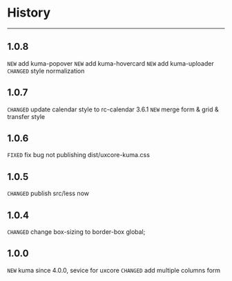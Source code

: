 # History

---

## 1.0.8

`NEW` add kuma-popover
`NEW` add kuma-hovercard
`NEW` add kuma-uploader
`CHANGED` style normalization

## 1.0.7

`CHANGED` update calendar style to rc-calendar 3.6.1
`NEW` merge form & grid & transfer style

## 1.0.6

`FIXED` fix bug not publishing dist/uxcore-kuma.css 

## 1.0.5

`CHANGED` publish src/less now

## 1.0.4

`CHANGED` change box-sizing to border-box global;

## 1.0.0

`NEW` kuma since 4.0.0, sevice for uxcore
`CHANGED` add multiple columns form
